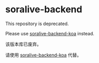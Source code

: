 # soralive-backend

This repository is deprecated.

Please use [soralive-backend-koa](minyami-net/soralive-backend-koa) instead.

该版本库已废弃。

请使用 [soralive-backend-koa](minyami-net/soralive-backend-koa) 代替。
